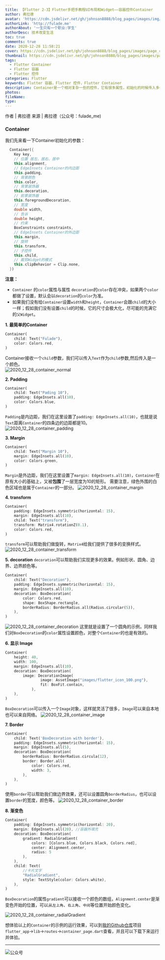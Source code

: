 ```yaml
---
title: 【Flutter 2-3】Flutter手把手教程UI布局和Widget——容器控件Container
author: 弗拉德
avatar: 'https://cdn.jsdelivr.net/gh/johnson8888/blog_pages/images/img/avatar.jpg'
authorLink: 'http://fulade.me'
authorAbout: '一生只有一个职业:学生'
authorDesc: 技术改变生活
toc: true
comments: true
date: 2020-12-28 11:58:21
cover: https://cdn.jsdelivr.net/gh/johnson8888/blog_pages/images/page_conver_flutter_blue.jpeg
thumbnail: https://cdn.jsdelivr.net/gh/johnson8888/blog_pages/images/page_conver_flutter_blue.jpeg
tags:
  - Flutter Container
  - Flutter 容器
  - Flutter 控件
categories: Flutter
keywords: Flutter 容器，Flutter 控件，Flutter Container
description: Container是一个相对复杂一些的控件，它有很多属性，初始化的时候传入多个参数来满足我们更多的UI需求。这是一个在布局中非常重要的控件。
photos:
fileName:
type:
---
```


作者 | 弗拉德
来源 | 弗拉德（公众号：fulade_me)


### Container
我们先来看一下Container初始化的参数：
``` dart
  Container({
    Key key,
    // 位置 居左、居右、居中
    this.alignment, 
    // EdgeInsets Container的内边距
    this.padding,
    // 背景颜色  
    this.color,
    // 背景装饰器
    this.decoration,
    // 前景装饰器
    this.foregroundDecoration,
    // 宽度
    double width,
    // 告诉
    double height,
    // 约束
    BoxConstraints constraints,
    // EdgeInsets Container的外边距
    this.margin,
    // 旋转
    this.transform,
    // 子控件
    this.child,
    // 裁剪Widget的模式 
    this.clipBehavior = Clip.none,
  }) 
```

**注意：**

- `Container` 的`color`属性与属性 `decoration`的`color`存在冲突，如果两个`color`都做了设置，默认会以`decoration`的`color`为准。
- 如果我们没有给`Container`设置`width`和`height`，`Container`会跟`child`的大小一样；假如我们没有设置`child`的时候，它的尺寸会极大化，尽可能的充满它的`父Widget`。


**1. 最简单的Container**
``` dart
Container(
    child: Text("Fulade"),
    color: Colors.red,
)
```
Container接收一个`child`参数，我们可以传入`Text`作为`child`参数,然后传入是一个颜色。    
![2020_12_28_container_normal](https://cdn.jsdelivr.net/gh/johnson8888/blog_pages/images/2020_12_28_container_normal.png)

**2. Padding**
``` dart
Container(
    child: Text("Pading 10"),
    padding: EdgeInsets.all(10),
    color: Colors.blue,
)
```  
`Padding`是内边距，我们在这里设置了`padding: EdgeInsets.all(10)`，也就是说`Text`距离`Container`的四条边的边距都是10。  
![2020_12_28_container_padding](https://cdn.jsdelivr.net/gh/johnson8888/blog_pages/images/2020_12_28_container_padding.png)

**3. Margin**
``` dart
Container(
    child: Text("Margin 10"),
    margin: EdgeInsets.all(10),
    color: Colors.green,
)
```
`Margin`是外边距，我们在这里设置了`margin: EdgeInsets.all(10)`，`Container`在原有大小的基础上，又被**包围**了一层宽度为10的矩形。
需要注意，绿色外围的白色区域也是属于`Container`的一部分。
![2020_12_28_container_margin](https://cdn.jsdelivr.net/gh/johnson8888/blog_pages/images/2020_12_28_container_margin.png)  

**4. transform**
``` dart
Container(
    padding: EdgeInsets.symmetric(horizontal: 15),
    margin: EdgeInsets.all(10),
    child: Text("transform"),
    transform: Matrix4.rotationZ(0.1),
    color: Colors.red,
)
```
`transform`可以帮助我们做旋转，`Matrix4`给我们提供了很多的变换样式。
![2020_12_28_container_transform](https://cdn.jsdelivr.net/gh/johnson8888/blog_pages/images/2020_12_28_container_transform.png)


**5. decoration**
`decoration`可以帮助我们实现更多的效果。例如形状、圆角、边界、边界颜色等。
``` dart
Container(
    child: Text("Decoration"),
    padding: EdgeInsets.symmetric(horizontal: 15),
    margin: EdgeInsets.all(10),
    decoration: BoxDecoration(
        color: Colors.red,
        shape: BoxShape.rectangle,
        borderRadius: BorderRadius.all(Radius.circular(5)),
    ),
)
```
![2020_12_28_container_decoration](https://cdn.jsdelivr.net/gh/johnson8888/blog_pages/images/2020_12_28_container_decoration.png)
这里就是设置了一个圆角的示例，同样我们对`BoxDecoration`的`color`属性设置颜色，对整个`Container`的也是有效的。

**6. 显示 Image**
``` dart
Container(
    height: 40,
    width: 100,
    margin: EdgeInsets.all(10),
    decoration: BoxDecoration(
        image: DecorationImage(
                image: AssetImage("images/flutter_icon_100.png"),
                fit: BoxFit.contain,
            ),
    ),
)
```
`BoxDecoration`可以传入一个`Image`对象，这样就灵活了很多，`Image`可以来自本地也可以来自网络。
![2020_12_28_container_image](https://cdn.jsdelivr.net/gh/johnson8888/blog_pages/images/2020_12_28_container_image.png)


**7. Border**
``` dart
Container(
    child: Text('BoxDecoration with border'),
    padding: EdgeInsets.symmetric(horizontal: 15),
    margin: EdgeInsets.all(5),
    decoration: BoxDecoration(
        borderRadius: BorderRadius.circula(12),
        border: Border.all(
            color: Colors.red,
            width: 3,
        ),
    ),
)
```
使用`border`可以帮助我们做边界效果，还可以设置圆角`borderRadius`，也可以设置`border`的宽度，颜色等。
![2020_12_28_container_border](https://cdn.jsdelivr.net/gh/johnson8888/blog_pages/images/2020_12_28_container_border.png)

**8. 渐变色**

``` dart
Container(
    padding: EdgeInsets.symmetric(horizontal: 20),
    margin: EdgeInsets.all(20), //容器外填充
    decoration: BoxDecoration(
        gradient: RadialGradient(
            colors: [Colors.blue, Colors.black, Colors.red],
            center: Alignment.center,
            radius: 5
        ),
    ),
    child: Text(
        //卡片文字
        "RadialGradient",
        style: TextStyle(color: Colors.white),
    ),
)
```
`BoxDecoration`的属性`gradient`可以接收一个颜色的数组，`Alignment.center`是渐变色开始的位置，可以从`左上角`、`右上角`、`中间`等位置开始颜色变化。

![2020_12_28_container_radialGradient](https://cdn.jsdelivr.net/gh/johnson8888/blog_pages/images/2020_12_28_container_radialGradient.png)


想体验以上的`Container`的示例的运行效果，可以到[我的Github仓库](https://github.com/Johnson8888/learn_flutter)项目`flutter_app`->`lib`->`routes`->`container_page.dart`查看，并且可以下载下来运行并体验。

***
![公众号](https://cdn.jsdelivr.net/gh/johnson8888/blog_pages/images/page_footer.jpg)
